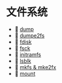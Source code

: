 # 文件系统

* 📄 [dump](siyuan://blocks/20231110105237-onn32fn)
* 📄 [dumpe2fs](siyuan://blocks/20231110105237-wq290rp)
* 📄 [fdisk](siyuan://blocks/20231110105237-qvd3pvd)
* 📄 [fsck](siyuan://blocks/20231110105237-uti3vbu)
* 📄 [initramfs](siyuan://blocks/20240222220430-4zc9rof)
* 📄 [lsblk](siyuan://blocks/20231110105237-yaojoxc)
* 📄 [mkfs &amp; mke2fx](siyuan://blocks/20231110105237-ajfjv4b)
* 📄 [mount](siyuan://blocks/20231110105237-ou6v8gy)

‍
